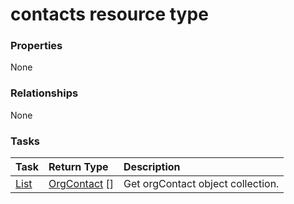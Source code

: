 # contacts resource type



### Properties
None

### Relationships
None


### Tasks

| Task		   | Return Type	|Description|
|:---------------|:--------|:----------|
|[List](../api/orgcontact_list.md) | [OrgContact](orgcontact.md) [] |Get orgContact object collection. |

<!-- uuid: 31d582e5-de1e-4626-bc0e-30c97cc7e7db
2015-10-09 18:21:33 UTC -->
